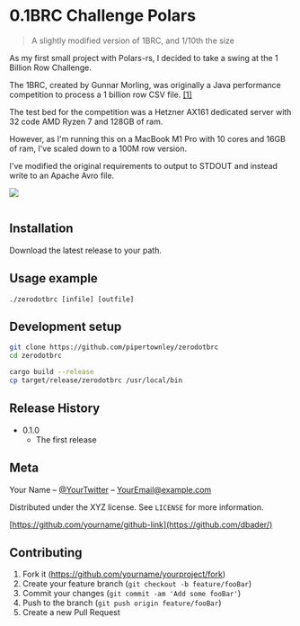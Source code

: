 # 0.1BRC Challenge Polars
> A slightly modified version of 1BRC, and 1/10th the size

As my first small project with Polars-rs, I decided to take a swing at the 1 Billion Row Challenge.

The 1BRC, created by Gunnar Morling, was originally a Java performance competition to process a 1 billion row CSV file. [\[1\]](https://github.com/gunnarmorling/1brc)

The test bed for the competition was a Hetzner AX161 dedicated server with 32 code AMD Ryzen 7 and 128GB of ram.

However, as I'm running this on a MacBook M1 Pro with 10 cores and 16GB of ram, I've scaled down to a 100M row version.

I've modified the original requirements to output to STDOUT and instead write to an Apache Avro file.

![](header.png)

![]()

## Installation

Download the latest release to your path.

## Usage example

`./zerodotbrc [infile] [outfile]`

## Development setup

```sh
git clone https://github.com/pipertownley/zerodotbrc
cd zerodotbrc
```

```sh
cargo build --release
cp target/release/zerodotbrc /usr/local/bin
```

## Release History

* 0.1.0
    * The first release

## Meta

Your Name – [@YourTwitter](https://twitter.com/dbader_org) – YourEmail@example.com

Distributed under the XYZ license. See ``LICENSE`` for more information.

[https://github.com/yourname/github-link](https://github.com/dbader/)

## Contributing

1. Fork it (<https://github.com/yourname/yourproject/fork>)
2. Create your feature branch (`git checkout -b feature/fooBar`)
3. Commit your changes (`git commit -am 'Add some fooBar'`)
4. Push to the branch (`git push origin feature/fooBar`)
5. Create a new Pull Request

<!-- Markdown link & img dfn's -->
[npm-image]: https://img.shields.io/npm/v/datadog-metrics.svg?style=flat-square
[npm-url]: https://npmjs.org/package/datadog-metrics
[npm-downloads]: https://img.shields.io/npm/dm/datadog-metrics.svg?style=flat-square
[travis-image]: https://img.shields.io/travis/dbader/node-datadog-metrics/master.svg?style=flat-square
[travis-url]: https://travis-ci.org/dbader/node-datadog-metrics
[wiki]: https://github.com/yourname/yourproject/wiki

